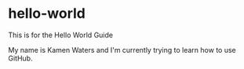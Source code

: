 # hello-world
This is for the Hello World Guide

My name is Kamen Waters and I'm currently trying to learn how to use GitHub.
